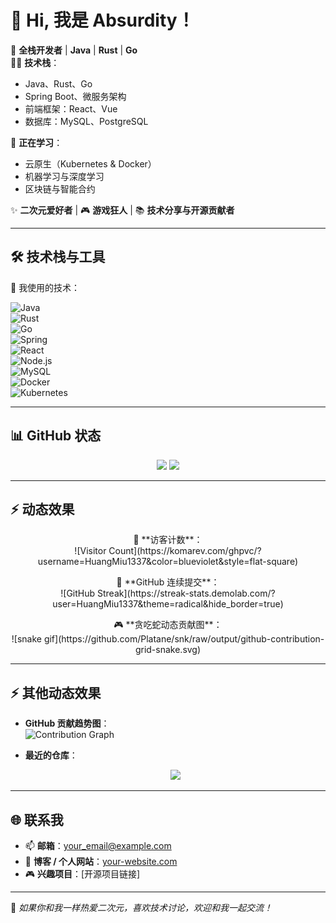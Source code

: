 # 👋 Hi, 我是 **Absurdity**！  

🌸 **全栈开发者** | **Java** | **Rust** | **Go**  
🧑‍💻 **技术栈**：  
- Java、Rust、Go  
- Spring Boot、微服务架构  
- 前端框架：React、Vue  
- 数据库：MySQL、PostgreSQL  

🌱 **正在学习**：  
- 云原生（Kubernetes & Docker）  
- 机器学习与深度学习  
- 区块链与智能合约  

✨ **二次元爱好者** | 🎮 **游戏狂人** | 📚 **技术分享与开源贡献者**

---

## 🛠️ 技术栈与工具  
🌟 我使用的技术：  

![Java](https://img.shields.io/badge/-Java-007396?logo=java&logoColor=fff)  
![Rust](https://img.shields.io/badge/-Rust-000000?logo=rust&logoColor=fff)  
![Go](https://img.shields.io/badge/-Go-00ADD8?logo=go&logoColor=fff)  
![Spring](https://img.shields.io/badge/-Spring-6DB33F?logo=spring&logoColor=fff)  
![React](https://img.shields.io/badge/-React-61DAFB?logo=react&logoColor=000)  
![Node.js](https://img.shields.io/badge/-Node.js-339933?logo=node.js&logoColor=fff)  
![MySQL](https://img.shields.io/badge/-MySQL-4479A1?logo=mysql&logoColor=fff)  
![Docker](https://img.shields.io/badge/-Docker-2496ED?logo=docker&logoColor=fff)  
![Kubernetes](https://img.shields.io/badge/-Kubernetes-326CE5?logo=kubernetes&logoColor=fff)  

---

## 📊 GitHub 状态

<p align="center">
  <img src="https://github-readme-stats.vercel.app/api?username=HuangMiu1337&show_icons=true&theme=radical" height="160" />
  <img src="https://github-readme-stats.vercel.app/api/top-langs/?username=HuangMiu1337&layout=compact&theme=radical" height="160" />
</p>

---

## ⚡ 动态效果  

<p align="center">
  👀 **访客计数**：  
  <br>
  ![Visitor Count](https://komarev.com/ghpvc/?username=HuangMiu1337&color=blueviolet&style=flat-square)
</p>

<p align="center">
  💬 **GitHub 连续提交**：  
  <br>
  ![GitHub Streak](https://streak-stats.demolab.com/?user=HuangMiu1337&theme=radical&hide_border=true)
</p>

<p align="center">
  🎮 **贪吃蛇动态贡献图**：  
  <br>
  ![snake gif](https://github.com/Platane/snk/raw/output/github-contribution-grid-snake.svg)
</p>

---

## ⚡ 其他动态效果

- **GitHub 贡献趋势图**：  
  ![Contribution Graph](https://github-readme-activity-graph.cyclic.app/graph?username=HuangMiu1337&theme=react-dark&hide_border=true)

- **最近的仓库**：  
  <p align="center">
  <img src="https://github-readme-stats.vercel.app/api/pin/?username=HuangMiu1337&repo=your-repository-name&theme=radical" />
  </p>

---

## 🌐 联系我  

- 📫 **邮箱**：[your_email@example.com](mailto:your_email@example.com)  
- 📝 **博客 / 个人网站**：[your-website.com](https://your-website.com)  
- 🎮 **兴趣项目**：[开源项目链接]

---

🌟 *如果你和我一样热爱二次元，喜欢技术讨论，欢迎和我一起交流！*
